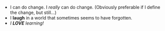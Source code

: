 - I can do change. I _really_ can do change. (Obviously preferable if I define the change, but still...)
- I **laugh** in a world that sometimes seems to have forgotten.
- _I **LOVE** learning!_
